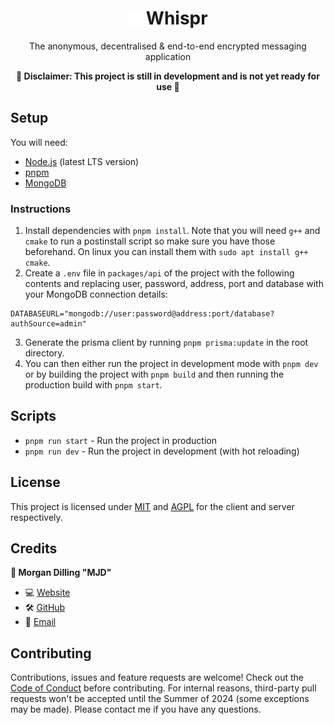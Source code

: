 <div align="center">
  <h1 style="display: flex; justify-content: center; align-items: center; gap: 5px;"><img src="packages/web/static/favicon.png" alt="logo" height="24px"/> Whispr</h1>
  <p>The anonymous, decentralised & end-to-end encrypted messaging application</p>

<b>🚧 Disclaimer: This project is still in development and is not yet ready for use 🚧</b>
</div>

## Setup

You will need:

- [Node.js](https://nodejs.org/en/) (latest LTS version)
- [pnpm](https://pnpm.io/)
- [MongoDB](https://www.mongodb.com/try/download/community)

### Instructions

1. Install dependencies with `pnpm install`. Note that you will need `g++` and `cmake` to run a postinstall script so make sure you have those beforehand. On linux you can install them with `sudo apt install g++ cmake`.
2. Create a `.env` file in `packages/api` of the project with the following contents and replacing user, password, address, port and database with your MongoDB connection details:

```env
DATABASEURL="mongodb://user:password@address:port/database?authSource=admin"
```

3. Generate the prisma client by running `pnpm prisma:update` in the root directory.
4. You can then either run the project in development mode with `pnpm dev` or by building the project with `pnpm build` and then running the production build with `pnpm start`.

## Scripts

- `pnpm run start` - Run the project in production
- `pnpm run dev` - Run the project in development (with hot reloading)

## License

This project is licensed under [MIT](/packages/whispr-client/LICENSE) and [AGPL](/packages/whispr-server/LICENSE) for the client and server respectively.

## Credits

<b>👤 Morgan Dilling "MJD"</b>

- 💻 [Website](https://morgandilling.dev)
- 🛠️ [GitHub](https://github.com/morgandilling)
- 📧 [Email](mailto:business@morgandilling.dev)

## Contributing

Contributions, issues and feature requests are welcome! Check out the [Code of Conduct](.github/CODE_OF_CONDUCT.md) before contributing. For internal reasons, third-party pull requests won't be accepted until the Summer of 2024 (some exceptions may be made). Please contact me if you have any questions.
